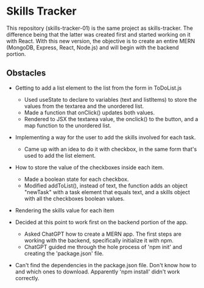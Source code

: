 # Skills Tracker

This repository (skills-tracker-01) is the same project as skills-tracker. The difference being that the latter was created first and started working on it with React. With this new version, the objective is to create an entire MERN (MongoDB, Express, React, Node.js) and will begin with the backend portion.

## Obstacles

- Getting to add a list element to the list from the form in ToDoList.js

  - Used useState to declare to variables (text and listItems) to store the values from the textarea and the unordered list.
  - Made a function that onClick() updates both values.
  - Rendered to JSX the textarea value, the onclick() to the button, and a map function to the unordered list.

- Implementing a way for the user to add the skills involved for each task.

  - Came up with an idea to do it with checkbox, in the same form that's used to add the list element.

- How to store the value of the checkboxes inside each item.

  - Made a boolean state for each checkbox.
  - Modified addToList(), instead of text, the function adds an object "newTask" with a task element that equals text, and a skills object with all the checkboxes boolean values.

- Rendering the skills value for each item

- Decided at this point to work first on the backend portion of the app.

  - Asked ChatGPT how to create a MERN app. The first steps are working with the backend, specifically initialize it with npm.
  - ChatGPT guided me through the hole process of 'npm init' and creating the 'package.json' file.

- Can't find the dependencies in the package.json file. Don't know how to and which ones to download. Apparently 'npm install' didn't work correctly.
